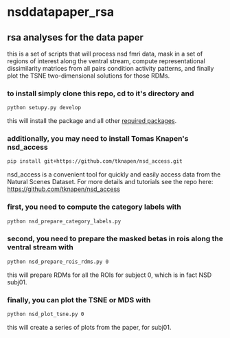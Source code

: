 # nsddatapaper_rsa

## rsa analyses for the data paper

this is a set of scripts that will process nsd fmri data,
mask in a set of regions of interest along the ventral stream,
compute representational dissimilarity matrices from all pairs
condition activity patterns, and finally plot the TSNE 
two-dimensional solutions for those RDMs.

### to install simply clone this repo, cd to it's directory and 

```bash
python setupy.py develop
```

this will install the package and all other [required packages](requirements.txt).


### additionally, you may need to install Tomas Knapen's nsd_access

```bash
pip install git+https://github.com/tknapen/nsd_access.git
```

nsd_access is a convenient tool for quickly and easily access data from the 
Natural Scenes Dataset. For more details and tutorials see the repo here: https://github.com/tknapen/nsd_access


### first, you need to compute the category labels with

```bash
python nsd_prepare_category_labels.py
```

### second, you need to prepare the masked betas in rois along the ventral stream with

```bash
python nsd_prepare_rois_rdms.py 0
```

this will prepare RDMs for all the ROIs for subject 0, which is in fact
NSD subj01.


### finally, you can plot the TSNE or MDS with

```bash
python nsd_plot_tsne.py 0
```

this will create a series of plots from the paper, for subj01.